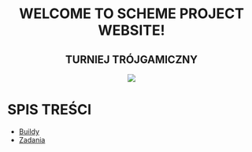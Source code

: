 <link rel="shortcut icon" type="image/png" href="/favicon.png">
<div style="text-align: center">

<h1>WELCOME TO SCHEME PROJECT WEBSITE!</h1>

<h2>TURNIEJ TRÓJGAMICZNY</h2>
<a href="https://t3g.pl">
        <img src="https://www.t3g.pl/wp-content/uploads/cropped-TTduzy-1.png">
</a>
</div>

# SPIS TREŚCI

- [Buildy](./build.md)
- [Zadania](./tasks.md)
